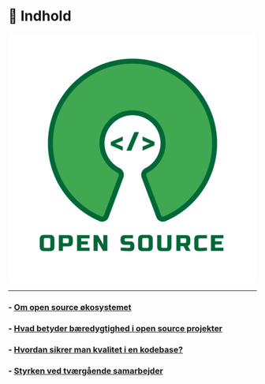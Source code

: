 # 📒 Indhold

![logo](/assets/img/oss.png)
 
---

### - [Om open source økosystemet](/docs/open_source.md)


### - [Hvad betyder bæredygtighed i open source projekter](/docs/bæredygtighed_i_open_source.md)


### - [Hvordan sikrer man kvalitet i en kodebase?](docs/kvalitet_i_kodebasen.md)


### - [Styrken ved tværgående samarbejder](/docs/tvaergående_samarbejde.md)
